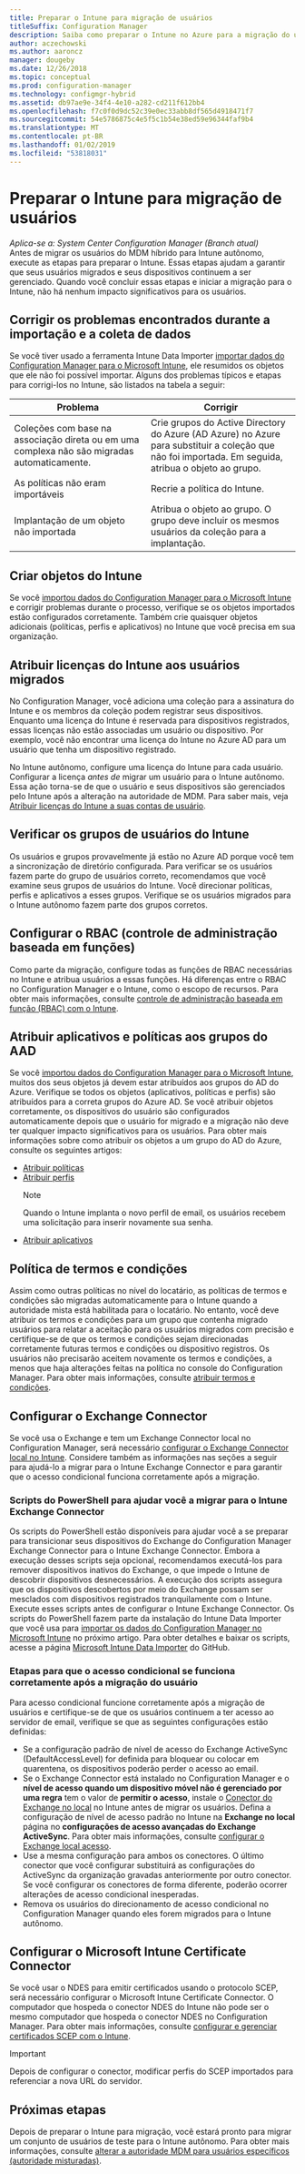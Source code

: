 ```yaml
---
title: Preparar o Intune para migração de usuários
titleSuffix: Configuration Manager
description: Saiba como preparar o Intune no Azure para a migração do usuário do híbrida MDM.
author: aczechowski
ms.author: aaroncz
manager: dougeby
ms.date: 12/26/2018
ms.topic: conceptual
ms.prod: configuration-manager
ms.technology: configmgr-hybrid
ms.assetid: db97ae9e-34f4-4e10-a282-cd211f612bb4
ms.openlocfilehash: f7c0f0d9dc52c39e0ec33abb8df565d4918471f7
ms.sourcegitcommit: 54e5786875c4e5f5c1b54e38ed59e96344faf9b4
ms.translationtype: MT
ms.contentlocale: pt-BR
ms.lasthandoff: 01/02/2019
ms.locfileid: "53818031"
---
```

# <a name="prepare-intune-for-user-migration"></a>Preparar o Intune para migração de usuários 

*Aplica-se a: System Center Configuration Manager (Branch atual)*    
Antes de migrar os usuários do MDM híbrido para Intune autônomo, execute as etapas para preparar o Intune. Essas etapas ajudam a garantir que seus usuários migrados e seus dispositivos continuem a ser gerenciado. Quando você concluir essas etapas e iniciar a migração para o Intune, não há nenhum impacto significativos para os usuários.  

## <a name="fix-issues-found-during-data-collection-and-import"></a>Corrigir os problemas encontrados durante a importação e a coleta de dados
Se você tiver usado a ferramenta Intune Data Importer [importar dados do Configuration Manager para o Microsoft Intune](migrate-import-data.md), ele resumidos os objetos que ele não foi possível importar. Alguns dos problemas típicos e etapas para corrigi-los no Intune, são listados na tabela a seguir: 

|Problema  |Corrigir  |
|---------|---------|
|Coleções com base na associação direta ou em uma complexa não são migradas automaticamente.|Crie grupos do Active Directory do Azure (AD Azure) no Azure para substituir a coleção que não foi importada. Em seguida, atribua o objeto ao grupo.|
|As políticas não eram importáveis |Recrie a política do Intune.|
|Implantação de um objeto não importada|Atribua o objeto ao grupo. O grupo deve incluir os mesmos usuários da coleção para a implantação.|

## <a name="create-intune-objects"></a>Criar objetos do Intune 
Se você [importou dados do Configuration Manager para o Microsoft Intune](migrate-import-data.md) e corrigir problemas durante o processo, verifique se os objetos importados estão configurados corretamente. Também crie quaisquer objetos adicionais (políticas, perfis e aplicativos) no Intune que você precisa em sua organização. 

## <a name="assign-intune-licenses-to-migrated-users"></a>Atribuir licenças do Intune aos usuários migrados
No Configuration Manager, você adiciona uma coleção para a assinatura do Intune e os membros da coleção podem registrar seus dispositivos. Enquanto uma licença do Intune é reservada para dispositivos registrados, essas licenças não estão associadas um usuário ou dispositivo. Por exemplo, você não encontrar uma licença do Intune no Azure AD para um usuário que tenha um dispositivo registrado. 

No Intune autônomo, configure uma licença do Intune para cada usuário. Configurar a licença *antes de* migrar um usuário para o Intune autônomo. Essa ação torna-se de que o usuário e seus dispositivos são gerenciados pelo Intune após a alteração na autoridade de MDM. Para saber mais, veja [Atribuir licenças do Intune a suas contas de usuário](https://docs.microsoft.com/intune/licenses-assign). 

## <a name="verify-intune-user-groups"></a>Verificar os grupos de usuários do Intune
Os usuários e grupos provavelmente já estão no Azure AD porque você tem a sincronização de diretório configurada. Para verificar se os usuários fazem parte do grupo de usuários correto, recomendamos que você examine seus grupos de usuários do Intune. Você direcionar políticas, perfis e aplicativos a esses grupos. Verifique se os usuários migrados para o Intune autônomo fazem parte dos grupos corretos. 

## <a name="configure-role-based-administration-control-rbac"></a>Configurar o RBAC (controle de administração baseada em funções)
Como parte da migração, configure todas as funções de RBAC necessárias no Intune e atribua usuários a essas funções. Há diferenças entre o RBAC no Configuration Manager e o Intune, como o escopo de recursos. Para obter mais informações, consulte [controle de administração baseada em função (RBAC) com o Intune](https://docs.microsoft.com/intune/role-based-access-control).

## <a name="assign-apps-and-policies-to-aad-groups"></a>Atribuir aplicativos e políticas aos grupos do AAD
Se você [importou dados do Configuration Manager para o Microsoft Intune](migrate-import-data.md), muitos dos seus objetos já devem estar atribuídos aos grupos do AD do Azure. Verifique se todos os objetos (aplicativos, políticas e perfis) são atribuídos para a correta grupos do Azure AD. Se você atribuir objetos corretamente, os dispositivos do usuário são configurados automaticamente depois que o usuário for migrado e a migração não deve ter qualquer impacto significativos para os usuários. Para obter mais informações sobre como atribuir os objetos a um grupo do AD do Azure, consulte os seguintes artigos: 
- [Atribuir políticas](https://docs.microsoft.com/intune/get-started-policies)  
- [Atribuir perfis](https://docs.microsoft.com/intune/device-profile-assign)  
    > [!NOTE]  
    > Quando o Intune implanta o novo perfil de email, os usuários recebem uma solicitação para inserir novamente sua senha.  
- [Atribuir aplicativos](https://docs.microsoft.com/intune/get-started-apps) 

## <a name="terms-and-conditions-policy"></a>Política de termos e condições
Assim como outras políticas no nível do locatário, as políticas de termos e condições são migradas automaticamente para o Intune quando a autoridade mista está habilitada para o locatário.  No entanto, você deve atribuir os termos e condições para um grupo que contenha migrado usuários para relatar a aceitação para os usuários migrados com precisão e certifique-se de que os termos e condições sejam direcionadas corretamente futuras termos e condições ou dispositivo registros. Os usuários não precisarão aceitem novamente os termos e condições, a menos que haja alterações feitas na política no console do Configuration Manager. Para obter mais informações, consulte [atribuir termos e condições](https://docs.microsoft.com/intune/terms-and-conditions-create#assign-terms-and-conditions).

## <a name="configure-the-exchange-connector"></a>Configurar o Exchange Connector
Se você usa o Exchange e tem um Exchange Connector local no Configuration Manager, será necessário [configurar o Exchange Connector local no Intune](https://docs.microsoft.com/intune/exchange-connector-install). Considere também as informações nas seções a seguir para ajudá-lo a migrar para o Intune Exchange Connector e para garantir que o acesso condicional funciona corretamente após a migração.

### <a name="powershell-scripts-to-help-you-migrate-to-the-intune-exchange-connector"></a>Scripts do PowerShell para ajudar você a migrar para o Intune Exchange Connector 
Os scripts do PowerShell estão disponíveis para ajudar você a se preparar para transicionar seus dispositivos do Exchange do Configuration Manager Exchange Connector para o Intune Exchange Connector. Embora a execução desses scripts seja opcional, recomendamos executá-los para remover dispositivos inativos do Exchange, o que impede o Intune de descobrir dispositivos desnecessários. A execução dos scripts assegura que os dispositivos descobertos por meio do Exchange possam ser mesclados com dispositivos registrados tranquilamente com o Intune. Execute esses scripts antes de configurar o Intune Exchange Connector. Os scripts do PowerShell fazem parte da instalação do Intune Data Importer que você usa para [importar os dados do Configuration Manager no Microsoft Intune](migrate-import-data.md) no próximo artigo. Para obter detalhes e baixar os scripts, acesse a página [Microsoft Intune Data Importer](https://github.com/ConfigMgrTools/Intune-Data-Importer) do GitHub.

### <a name="steps-to-make-sure-conditional-access-works-properly-after-user-migration"></a>Etapas para que o acesso condicional se funciona corretamente após a migração do usuário
Para acesso condicional funcione corretamente após a migração de usuários e certifique-se de que os usuários continuem a ter acesso ao servidor de email, verifique se que as seguintes configurações estão definidas:
- Se a configuração padrão de nível de acesso do Exchange ActiveSync (DefaultAccessLevel) for definida para bloquear ou colocar em quarentena, os dispositivos poderão perder o acesso ao email. 
- Se o Exchange Connector está instalado no Configuration Manager e o **nível de acesso quando um dispositivo móvel não é gerenciado por uma regra** tem o valor de **permitir o acesso**, instale o [ Conector do Exchange no local](https://docs.microsoft.com/intune/conditional-access-exchange-create#configure-exchange-on-premises-access) no Intune antes de migrar os usuários. Defina a configuração de nível de acesso padrão no Intune na **Exchange no local** página no **configurações de acesso avançadas do Exchange ActiveSync**. Para obter mais informações, consulte [configurar o Exchange local acesso](https://docs.microsoft.com/intune/conditional-access-exchange-create#configure-exchange-on-premises-access).
- Use a mesma configuração para ambos os conectores. O último conector que você configurar substituirá as configurações do ActiveSync da organização gravadas anteriormente por outro conector. Se você configurar os conectores de forma diferente, poderão ocorrer alterações de acesso condicional inesperadas.
- Remova os usuários do direcionamento de acesso condicional no Configuration Manager quando eles forem migrados para o Intune autônomo.

## <a name="configure-the-microsoft-intune-certificate-connector"></a>Configurar o Microsoft Intune Certificate Connector
Se você usar o NDES para emitir certificados usando o protocolo SCEP, será necessário configurar o Microsoft Intune Certificate Connector. O computador que hospeda o conector NDES do Intune não pode ser o mesmo computador que hospeda o conector NDES no Configuration Manager. Para obter mais informações, consulte [configurar e gerenciar certificados SCEP com o Intune](https://docs.microsoft.com/intune/certificates-scep-configure). 

> [!Important]    
> Depois de configurar o conector, modificar perfis do SCEP importados para referenciar a nova URL do servidor.

## <a name="next-step"></a>Próximas etapas
Depois de preparar o Intune para migração, você estará pronto para migrar um conjunto de usuários de teste para o Intune autônomo. Para obter mais informações, consulte [alterar a autoridade MDM para usuários específicos (autoridade misturadas)](migrate-mixed-authority.md).


